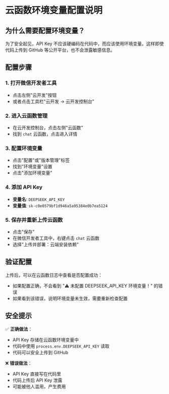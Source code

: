 # 云函数环境变量配置说明

## 为什么需要配置环境变量？

为了安全起见，API Key 不应该硬编码在代码中，而应该使用环境变量。这样即使代码上传到 GitHub 等公开平台，也不会泄露敏感信息。

## 配置步骤

### 1. 打开微信开发者工具
- 点击左侧"云开发"按钮
- 或者点击工具栏"云开发 -> 云开发控制台"

### 2. 进入云函数管理
- 在云开发控制台，点击左侧"云函数"
- 找到 `chat` 云函数，点击进入详情

### 3. 配置环境变量
- 点击"配置"或"版本管理"标签
- 找到"环境变量"设置
- 点击"添加环境变量"

### 4. 添加 API Key
- **变量名**: `DEEPSEEK_API_KEY`
- **变量值**: `sk-c0e0579bf1d946a5a95384e0b7ea5124`

### 5. 保存并重新上传云函数
- 点击"保存"
- 在微信开发者工具中，右键点击 `chat` 云函数
- 选择"上传并部署：云端安装依赖"

## 验证配置

上传后，可以在云函数日志中查看是否配置成功：
- 如果配置正确，不会看到 "⚠️ 未配置 DEEPSEEK_API_KEY 环境变量！" 的错误
- 如果看到该错误，说明环境变量未生效，需要重新检查配置

## 安全提示

✅ **正确做法**：
- API Key 存储在云函数环境变量中
- 代码中使用 `process.env.DEEPSEEK_API_KEY` 读取
- 代码可以安全上传到 GitHub

❌ **错误做法**：
- API Key 直接写在代码里
- 代码上传后 API Key 泄露
- 可能被他人滥用，产生费用
